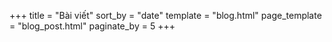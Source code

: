 +++
title = "Bài viết"
sort_by = "date"
template = "blog.html"
page_template = "blog_post.html"
paginate_by = 5
+++